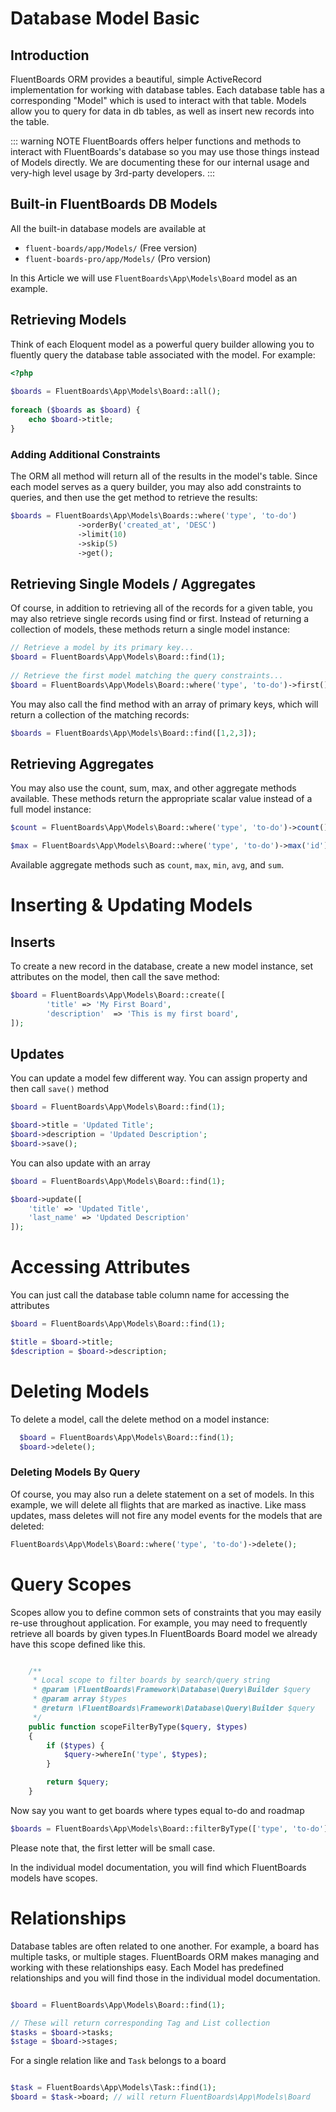 # Database Model Basic

## Introduction
FluentBoards ORM provides a beautiful, simple ActiveRecord implementation for working with database tables. Each database table has a corresponding "Model" which is used to interact with that table. Models allow you to query for data in db tables, as well as insert new records into the table.

::: warning NOTE
FluentBoards offers helper functions and methods to interact with FluentBoards's database so you may use those things instead of Models directly. We are documenting these for our internal usage and very-high level usage by 3rd-party developers.
:::


## Built-in FluentBoards DB Models
All the built-in database models are available at

- `fluent-boards/app/Models/` (Free version)
- `fluent-boards-pro/app/Models/` (Pro version)

In this Article we will use `FluentBoards\App\Models\Board` model as an example.

## Retrieving Models
Think of each Eloquent model as a powerful query builder allowing you to fluently query the database table associated with the model. For example:

```php
<?php
 
$boards = FluentBoards\App\Models\Board::all();
 
foreach ($boards as $board) {
    echo $board->title;
}

```

### Adding Additional Constraints

The ORM all method will return all of the results in the model's table. Since each model serves as a query builder, you may also add constraints to queries, and then use the get method to retrieve the results:

```php 
$boards = FluentBoards\App\Models\Boards::where('type', 'to-do')
               ->orderBy('created_at', 'DESC')
               ->limit(10)
               ->skip(5)
               ->get();
```

## Retrieving Single Models / Aggregates

Of course, in addition to retrieving all of the records for a given table, you may also retrieve single records using find or first. Instead of returning a collection of models, these methods return a single model instance:

```php
// Retrieve a model by its primary key...
$board = FluentBoards\App\Models\Board::find(1);
 
// Retrieve the first model matching the query constraints...
$board = FluentBoards\App\Models\Board::where('type', 'to-do')->first();
```

You may also call the find method with an array of primary keys, which will return a collection of the matching records:

```php
$boards = FluentBoards\App\Models\Board::find([1,2,3]);
 ```

## Retrieving Aggregates

You may also use the count, sum, max, and other aggregate methods available. These methods return the appropriate scalar value instead of a full model instance:
```php
$count = FluentBoards\App\Models\Board::where('type', 'to-do')->count();

$max = FluentBoards\App\Models\Board::where('type', 'to-do')->max('id');
```

Available aggregate methods such as `count`, `max`, `min`, `avg`, and `sum`.


# Inserting & Updating Models

## Inserts
To create a new record in the database, create a new model instance, set attributes on the model, then call the save method:

```php 
$board = FluentBoards\App\Models\Board::create([
        'title' => 'My First Board',
        'description'  => 'This is my first board',    
]);
```

## Updates

You can update a model few different way. You can assign property and then call `save()` method

```php 
$board = FluentBoards\App\Models\Board::find(1);

$board->title = 'Updated Title';
$board->description = 'Updated Description';
$board->save();
```

You can also update with an array

```php 
$board = FluentBoards\App\Models\Board::find(1);

$board->update([
    'title' => 'Updated Title',
    'last_name' => 'Updated Description'
]);
```

# Accessing Attributes

You can just call the database table column name for accessing the attributes

```php 
$board = FluentBoards\App\Models\Board::find(1);

$title = $board->title;
$description = $board->description;
```

# Deleting Models

To delete a model, call the delete method on a model instance:

```php 
  $board = FluentBoards\App\Models\Board::find(1);
  $board->delete();
```

### Deleting Models By Query

Of course, you may also run a delete statement on a set of models. In this example, we will delete all flights that are marked as inactive. Like mass updates, mass deletes will not fire any model events for the models that are deleted:

```php
FluentBoards\App\Models\Board::where('type', 'to-do')->delete();
```

# Query Scopes
Scopes allow you to define common sets of constraints that you may easily re-use throughout application. For example, you may need to frequently retrieve all boards by given types.In FluentBoards Board model we already have this scope defined like this.

```php

    /**
     * Local scope to filter boards by search/query string
     * @param \FluentBoards\Framework\Database\Query\Builder $query
     * @param array $types
     * @return \FluentBoards\Framework\Database\Query\Builder $query
     */
    public function scopeFilterByType($query, $types)
    {
        if ($types) {
            $query->whereIn('type', $types);
        }

        return $query;
    }

```

Now say you want to get boards where types equal to-do and roadmap

```php 
$boards = FluentBoards\App\Models\Board::filterByType(['type', 'to-do'])->get();
```
Please note that, the first letter will be small case.

In the individual model documentation, you will find which FluentBoards models have scopes.

# Relationships
Database tables are often related to one another. For example, a board has multiple tasks, or multiple stages. FluentBoards ORM makes managing and working with these relationships easy.
Each Model has predefined relationships and you will find those in the individual model documentation.

```php 

$board = FluentBoards\App\Models\Board::find(1);

// These will return corresponding Tag and List collection
$tasks = $board->tasks;
$stage = $board->stages;

```

For a single relation like and `Task` belongs to a board

```php 

$task = FluentBoards\App\Models\Task::find(1);
$board = $task->board; // will return FluentBoards\App\Models\Board
```
